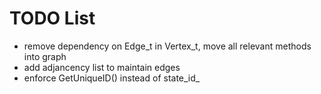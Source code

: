 # TODO List

* remove dependency on Edge_t in Vertex_t, move all relevant methods into graph 
* add adjancency list to maintain edges
* enforce GetUniqueID() instead of state_id_ 